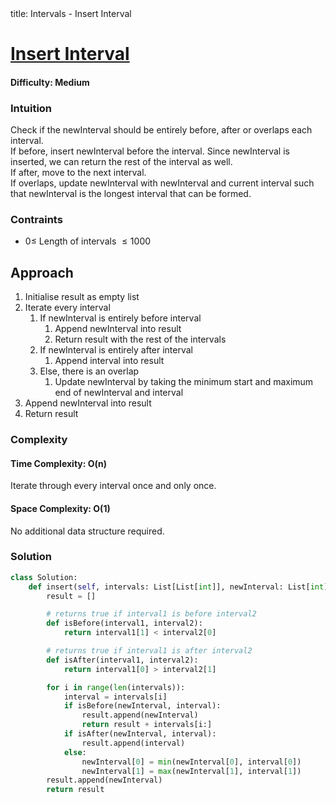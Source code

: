 <frontmatter>
  title: Intervals - Insert Interval
</frontmatter>

# [Insert Interval](https://leetcode.com/problems/insert-interval/)

#### Difficulty: Medium

### Intuition

Check if the newInterval should be entirely before, after or overlaps each interval. <br>
If before, insert newInterval before the interval. Since newInterval is inserted, we can return the rest of the interval as well. <br>
If after, move to the next interval. <br>
If overlaps, update newInterval with newInterval and current interval such that newInterval is the longest interval that can be formed.

### Contraints

- $0\leqslant$ Length of intervals $\leqslant 1000$

## Approach

1. Initialise result as empty list
2. Iterate every interval
   1. If newInterval is entirely before interval
      1. Append newInterval into result
      2. Return result with the rest of the intervals
   2. If newInterval is entirely after interval
      1. Append interval into result
   3. Else, there is an overlap
      1. Update newInterval by taking the minimum start and maximum end of newInterval and interval
3. Append newInterval into result
4. Return result

### Complexity

#### Time Complexity: O(n)

Iterate through every interval once and only once.

#### Space Complexity: O(1)

No additional data structure required.

### Solution

<panel header="Don't cheat yourself" type="dark">

```python
class Solution:
    def insert(self, intervals: List[List[int]], newInterval: List[int]) -> List[List[int]]:
        result = []

        # returns true if interval1 is before interval2
        def isBefore(interval1, interval2):
            return interval1[1] < interval2[0]

        # returns true if interval1 is after interval2
        def isAfter(interval1, interval2):
            return interval1[0] > interval2[1]

        for i in range(len(intervals)):
            interval = intervals[i]
            if isBefore(newInterval, interval):
                result.append(newInterval)
                return result + intervals[i:]
            if isAfter(newInterval, interval):
                result.append(interval)
            else:
                newInterval[0] = min(newInterval[0], interval[0])
                newInterval[1] = max(newInterval[1], interval[1])
        result.append(newInterval)
        return result

```

</panel>
